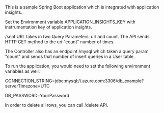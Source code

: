 This is a sample Spring Boot application which is integrated with application insights. 

Set the Environment variable APPLICATION_INSIGHTS_KEY with instrumentation key of application insights. 

/snat URL takes in two Query Parameters: url and count. The API sends HTTP GET method to the uri "count" number of times. 

The Controller also has an endpoint /mysql which taken a query param "count" and sends that number of insert queries in a User table. 

To run the application, you would need to set the following environment variables as well: 

CONNECTION_STRING=jdbc:mysql://<dbserver>.azure.com:3306/db_example?serverTimezone=UTC 

DB_PASSWORD=YourPassword 

In order to delete all rows, you can call /delete API. 



